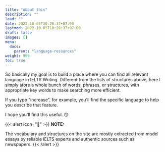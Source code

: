 ```yaml
---
title: "About this"
description: ""
lead: ""
date: 2022-10-05T10:28:37+07:00
lastmod: 2022-10-05T10:28:37+07:00
draft: false
images: []
menu:
  docs:
    parent: "language-resources"
weight: 999
toc: true
---
```


So basically my goal is to build a place where you can find all relevant language in IELTS Writing. Different from the lists of structures above, here I simply store a whole bunch of words, phrases, or structures, with appropriate key words to make searching more efficient.

If you type "increase", for example, you'll find the specific language to help you describe that feature.

I hope you'll find this useful. 😙

{{< alert icon="📝" >}}
**NOTE:**

The vocabulary and structures on the site are mostly extracted from model essays by reliable IELTS experts and authentic sources such as newspapers.
{{< /alert >}}
